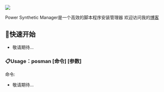 ![](https://i.loli.net/2020/05/16/yHTszl5Zr4pbEBQ.jpg)

Power Synthetic Manager是一个高效的脚本程序安装管理器
欢迎访问我的[博客](https://powerlean.top)

## 🏁快速开始
- 敬请期待...

### 📋Usage：posman [命令] [参数]
命令:
- 敬请期待...

